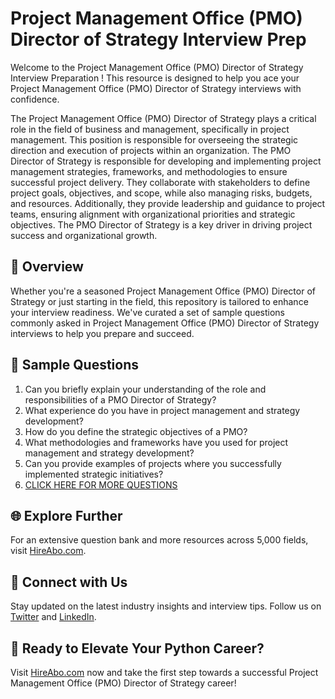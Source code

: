 # Project Management Office (PMO) Director of Strategy Interview Prep

Welcome to the Project Management Office (PMO) Director of Strategy Interview Preparation ! This resource is designed to help you ace your Project Management Office (PMO) Director of Strategy interviews with confidence.

The Project Management Office (PMO) Director of Strategy plays a critical role in the field of business and management, specifically in project management. This position is responsible for overseeing the strategic direction and execution of projects within an organization. The PMO Director of Strategy is responsible for developing and implementing project management strategies, frameworks, and methodologies to ensure successful project delivery. They collaborate with stakeholders to define project goals, objectives, and scope, while also managing risks, budgets, and resources. Additionally, they provide leadership and guidance to project teams, ensuring alignment with organizational priorities and strategic objectives. The PMO Director of Strategy is a key driver in driving project success and organizational growth.

## 🚀 Overview

Whether you're a seasoned Project Management Office (PMO) Director of Strategy or just starting in the field, this repository is tailored to enhance your interview readiness. We've curated a set of sample questions commonly asked in Project Management Office (PMO) Director of Strategy interviews to help you prepare and succeed.

## 📝 Sample Questions

1. Can you briefly explain your understanding of the role and responsibilities of a PMO Director of Strategy?
2. What experience do you have in project management and strategy development?
3. How do you define the strategic objectives of a PMO?
4. What methodologies and frameworks have you used for project management and strategy development?
5. Can you provide examples of projects where you successfully implemented strategic initiatives?
6. [CLICK HERE FOR MORE QUESTIONS](https://hireabo.com/job/1_3_40/Project%20Management%20Office%20PMO%20Director%20of%20Strategy)

## 🌐 Explore Further

For an extensive question bank and more resources across 5,000 fields, visit [HireAbo.com](https://www.hireabo.com).

## 📱 Connect with Us

Stay updated on the latest industry insights and interview tips. Follow us on [Twitter](https://twitter.com/hireabo) and [LinkedIn](https://www.linkedin.com/in/hire-abo-3609972a8/).

## 🚀 Ready to Elevate Your Python Career?

Visit [HireAbo.com](https://www.hireabo.com) now and take the first step towards a successful Project Management Office (PMO) Director of Strategy career!